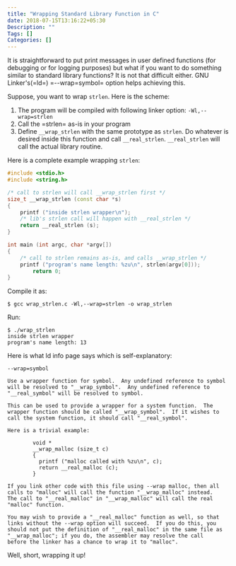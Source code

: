 ```yaml
---
title: "Wrapping Standard Library Function in C"
date: 2018-07-15T13:16:22+05:30
Description: ""
Tags: []
Categories: []
---
```


It is straightforward to put print messages in user defined functions (for debugging or for logging purposes) but what if you want to do something similar to standard library functions? It is not that difficult either. GNU Linker's(=ld=) =--wrap=symbol= option helps achieving this.

Suppose, you want to wrap ```strlen```. Here is the scheme:

1. The program will be compiled with following linker option: ```-Wl,--wrap=strlen```
2. Call the =strlen= as-is in your program
3. Define ```__wrap_strlen``` with the same prototype as ```strlen```. Do whatever is desired inside this function and call ```__real_strlen```. ```__real_strlen``` will call the actual library routine. 

Here is a complete example wrapping ```strlen```:

``` c++
#include <stdio.h>
#include <string.h>

/* call to strlen will call __wrap_strlen first */
size_t __wrap_strlen (const char *s)
{
	printf ("inside strlen wrapper\n");
	/* lib's strlen call will happen with __real_strlen */
	return __real_strlen (s);
}

int main (int argc, char *argv[])
{
	/* call to strlen remains as-is, and calls __wrap_strlen */
	printf ("program's name length: %zu\n", strlen(argv[0]));
        return 0;
}

```

Compile it as:

``` shell
$ gcc wrap_strlen.c -Wl,--wrap=strlen -o wrap_strlen
```

Run:

``` shell
$ ./wrap_strlen
inside strlen wrapper
program's name length: 13
```

Here is what ld info page says which is self-explanatory:

    --wrap=symbol

    Use a wrapper function for symbol.  Any undefined reference to symbol will be resolved to "__wrap_symbol".  Any undefined reference to
    "__real_symbol" will be resolved to symbol.

    This can be used to provide a wrapper for a system function.  The wrapper function should be called "__wrap_symbol".  If it wishes to
    call the system function, it should call "__real_symbol".

    Here is a trivial example:

            void *
            __wrap_malloc (size_t c)
            {
              printf ("malloc called with %zu\n", c);
              return __real_malloc (c);
            }

    If you link other code with this file using --wrap malloc, then all calls to "malloc" will call the function "__wrap_malloc" instead.
    The call to "__real_malloc" in "__wrap_malloc" will call the real "malloc" function.

    You may wish to provide a "__real_malloc" function as well, so that links without the --wrap option will succeed.  If you do this, you
    should not put the definition of "__real_malloc" in the same file as "__wrap_malloc"; if you do, the assembler may resolve the call
    before the linker has a chance to wrap it to "malloc".

Well, short, wrapping it up!
